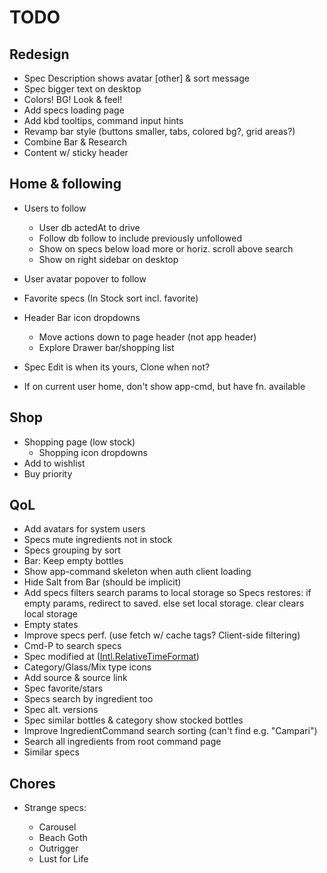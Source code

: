 # TODO

## Redesign

- Spec Description shows avatar [other] & sort message
- Spec bigger text on desktop
- Colors! BG! Look & feel!
- Add specs loading page
- Add kbd tooltips, command input hints
- Revamp bar style (buttons smaller, tabs, colored bg?, grid areas?)
- Combine Bar & Research
- Content w/ sticky header

## Home & following

- Users to follow
  - User db actedAt to drive
  - Follow db follow to include previously unfollowed
  - Show on specs below load more or horiz. scroll above search
  - Show on right sidebar on desktop
- User avatar popover to follow
- Favorite specs (In Stock sort incl. favorite)

- Header Bar icon dropdowns
  - Move actions down to page header (not app header)
  - Explore Drawer bar/shopping list

- Spec Edit is when its yours, Clone when not?
- If on current user home, don't show app-cmd, but have fn. available

## Shop

- Shopping page (low stock)
  - Shopping icon dropdowns
- Add to wishlist
- Buy priority

## QoL

- Add avatars for system users
- Specs mute ingredients not in stock
- Specs grouping by sort
- Bar: Keep empty bottles
- Show app-command skeleton when auth client loading
- Hide Salt from Bar (should be implicit)
- Add specs filters search params to local storage so Specs restores: if empty params, redirect to saved. else set local storage. clear clears local storage
- Empty states
- Improve specs perf. (use fetch w/ cache tags? Client-side filtering)
- Cmd-P to search specs
- Spec modified at ([Intl.RelativeTimeFormat](https://stackoverflow.com/questions/61911591/react-intl-with-relativetime-formatting))
- Category/Glass/Mix type icons
- Add source & source link
- Spec favorite/stars
- Specs search by ingredient too
- Spec alt. versions
- Spec similar bottles & category show stocked bottles
- Improve IngredientCommand search sorting (can't find e.g. "Campari")
- Search all ingredients from root command page
- Similar specs

## Chores

- Strange specs:

  - Carousel
  - Beach Goth
  - Outrigger
  - Lust for Life
